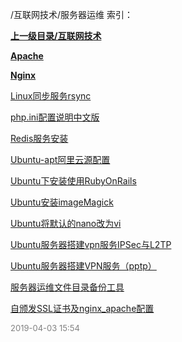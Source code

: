 /互联网技术/服务器运维 索引：


**[上一级目录/互联网技术](/互联网技术/index.md)**

**[Apache](/互联网技术/服务器运维/Apache/index.md)**

**[Nginx](/互联网技术/服务器运维/Nginx/index.md)**

[Linux同步服务rsync](/互联网技术/服务器运维/Linux同步服务rsync.md)

[php.ini配置说明中文版](/互联网技术/服务器运维/php.ini配置说明中文版.md)

[Redis服务安装](/互联网技术/服务器运维/Redis服务安装.md)

[Ubuntu-apt阿里云源配置](/互联网技术/服务器运维/Ubuntu-apt阿里云源配置.md)

[Ubuntu下安装使用RubyOnRails](/互联网技术/服务器运维/Ubuntu下安装使用RubyOnRails.md)

[Ubuntu安装imageMagick](/互联网技术/服务器运维/Ubuntu安装imageMagick.md)

[Ubuntu将默认的nano改为vi](/互联网技术/服务器运维/Ubuntu将默认的nano改为vim.md)

[Ubuntu服务器搭建vpn服务IPSec与L2TP](/互联网技术/服务器运维/Ubuntu服务器搭建vpn服务IPSec与L2TP.md)

[Ubuntu服务器搭建VPN服务（pptp）](/互联网技术/服务器运维/Ubuntu服务器搭建VPN服务（pptp）.md)

[服务器运维文件目录备份工具](/互联网技术/服务器运维/服务器运维文件目录备份工具.md)

[自颁发SSL证书及nginx_apache配置](/互联网技术/服务器运维/自颁发SSL证书及nginx_apache配置.md)


<font size=2 color='grey'> 2019-04-03 15:54 </font>